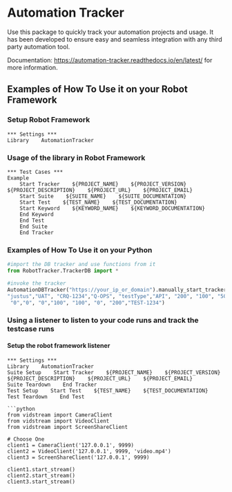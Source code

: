 # Automation Tracker

Use this package to quickly track your automation projects and usage. It has been developed to ensure easy and 
seamless integration with any third party automation tool.

Documentation: https://automation-tracker.readthedocs.io/en/latest/ for more information.

## Examples of How To Use it on your Robot Framework

### Setup Robot Framework

```robotframework
*** Settings ***
Library    AutomationTracker
```

### Usage of the library in Robot Framework

```robotframework
*** Test Cases ***
Example
    Start Tracker    ${PROJECT_NAME}    ${PROJECT_VERSION}    ${PROJECT_DESCRIPTION}    ${PROJECT_URL}    ${PROJECT_EMAIL}
    Start Suite    ${SUITE_NAME}    ${SUITE_DOCUMENTATION}
    Start Test    ${TEST_NAME}    ${TEST_DOCUMENTATION}
    Start Keyword    ${KEYWORD_NAME}    ${KEYWORD_DOCUMENTATION}
    End Keyword
    End Test
    End Suite
    End Tracker
```

### Examples of How To Use it on your Python


```python
#import the DB tracker and use functions from it
from RobotTracker.TrackerDB import *

#invoke the tracker
AutomationDBTracker("https://your_ip_or_domain").manually_start_tracker_detailed("POS",
"justus","UAT", "CRQ-1234","Q-OPS", "testType","API", "200", "100", "50","150","0","0","0","0", 
 "0","0", "0","100", "100", "0", "200","TEST-1234")
```

### Using a listener to listen to your code runs and track the testcase runs

#### Setup the robot framework listener

```robotframework
*** Settings ***
Library    AutomationTracker
Suite Setup    Start Tracker    ${PROJECT_NAME}    ${PROJECT_VERSION}    ${PROJECT_DESCRIPTION}    ${PROJECT_URL}    ${PROJECT_EMAIL}
Suite Teardown    End Tracker
Test Setup    Start Test    ${TEST_NAME}    ${TEST_DOCUMENTATION}
Test Teardown    End Test
```

```robotframework
```python
from vidstream import CameraClient
from vidstream import VideoClient
from vidstream import ScreenShareClient

# Choose One
client1 = CameraClient('127.0.0.1', 9999)
client2 = VideoClient('127.0.0.1', 9999, 'video.mp4')
client3 = ScreenShareClient('127.0.0.1', 9999)

client1.start_stream()
client2.start_stream()
client3.start_stream()
```
